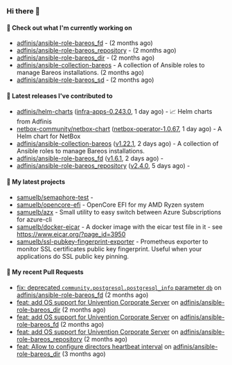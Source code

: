 ### Hi there 👋

#### 👷 Check out what I'm currently working on

- [adfinis/ansible-role-bareos_fd](https://github.com/adfinis/ansible-role-bareos_fd) -  (2 months ago)
- [adfinis/ansible-role-bareos_repository](https://github.com/adfinis/ansible-role-bareos_repository) -  (2 months ago)
- [adfinis/ansible-role-bareos_dir](https://github.com/adfinis/ansible-role-bareos_dir) -  (2 months ago)
- [adfinis/ansible-collection-bareos](https://github.com/adfinis/ansible-collection-bareos) - A collection of Ansible roles to manage Bareos installations. (2 months ago)
- [adfinis/ansible-role-bareos_sd](https://github.com/adfinis/ansible-role-bareos_sd) -  (2 months ago)

#### 🔭 Latest releases I've contributed to

- [adfinis/helm-charts](https://github.com/adfinis/helm-charts) ([infra-apps-0.243.0](https://github.com/adfinis/helm-charts/releases/tag/infra-apps-0.243.0), 1 day ago) - 📈 Helm charts from Adfinis
- [netbox-community/netbox-chart](https://github.com/netbox-community/netbox-chart) ([netbox-operator-1.0.67](https://github.com/netbox-community/netbox-chart/releases/tag/netbox-operator-1.0.67), 1 day ago) - A Helm chart for NetBox
- [adfinis/ansible-collection-bareos](https://github.com/adfinis/ansible-collection-bareos) ([v1.22.1](https://github.com/adfinis/ansible-collection-bareos/releases/tag/v1.22.1), 2 days ago) - A collection of Ansible roles to manage Bareos installations.
- [adfinis/ansible-role-bareos_fd](https://github.com/adfinis/ansible-role-bareos_fd) ([v1.6.1](https://github.com/adfinis/ansible-role-bareos_fd/releases/tag/v1.6.1), 2 days ago) - 
- [adfinis/ansible-role-bareos_repository](https://github.com/adfinis/ansible-role-bareos_repository) ([v2.4.0](https://github.com/adfinis/ansible-role-bareos_repository/releases/tag/v2.4.0), 5 days ago) - 

#### 🌱 My latest projects

- [samuelb/semaphore-test](https://github.com/samuelb/semaphore-test) - 
- [samuelb/opencore-efi](https://github.com/samuelb/opencore-efi) - OpenCore EFI for my AMD Ryzen system
- [samuelb/azx](https://github.com/samuelb/azx) - Small utility to easy switch between Azure Subscriptions for azure-cli
- [samuelb/docker-eicar](https://github.com/samuelb/docker-eicar) - A docker image with the eicar test file in it - see https://www.eicar.org/?page_id=3950
- [samuelb/ssl-pubkey-fingerprint-exporter](https://github.com/samuelb/ssl-pubkey-fingerprint-exporter) - Prometheus exporter to monitor SSL certificates public key fingerprint. Useful when your applications do SSL public key pinning. 

#### 🔨 My recent Pull Requests

- [fix: deprecated `community.postgresql.postgresql_info` parameter `db`](https://github.com/adfinis/ansible-role-bareos_fd/pull/35) on [adfinis/ansible-role-bareos_fd](https://github.com/adfinis/ansible-role-bareos_fd) (2 months ago)
- [feat: add OS support for Univention Corporate Server](https://github.com/adfinis/ansible-role-bareos_dir/pull/27) on [adfinis/ansible-role-bareos_dir](https://github.com/adfinis/ansible-role-bareos_dir) (2 months ago)
- [feat: add OS support for Univention Corporate Server](https://github.com/adfinis/ansible-role-bareos_fd/pull/34) on [adfinis/ansible-role-bareos_fd](https://github.com/adfinis/ansible-role-bareos_fd) (2 months ago)
- [feat: add OS support for Univention Corporate Server](https://github.com/adfinis/ansible-role-bareos_repository/pull/20) on [adfinis/ansible-role-bareos_repository](https://github.com/adfinis/ansible-role-bareos_repository) (2 months ago)
- [feat: Allow to configure directors heartbeat interval](https://github.com/adfinis/ansible-role-bareos_dir/pull/26) on [adfinis/ansible-role-bareos_dir](https://github.com/adfinis/ansible-role-bareos_dir) (3 months ago)
